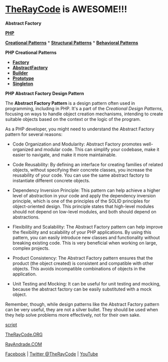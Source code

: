 # [TheRayCode](../../README.md) is AWESOME!!! 

**Abstract Factory**

**[PHP](../README.md)**  

**[Creational Patterns](../README.md)** * **[Structural Patterns](../../Structural/README.md)** * **[Behavioral Patterns](../../Behavioral/README.md)**

**PHP Creational Patterns**

 * **[Factory](../Factory/README.md)**
 * **[AbstractFactory](../AbstractFactory/README.md)**
 * **[Builder](../Builder/README.md)**
 * **[Prototype](../Prototype/README.md)**
 * **[Singleton](../Singleton/README.md)**

**PHP Abstract Factory Design Pattern**

The **Abstract Factory Pattern** is a design pattern often used in programming, including in PHP. It's a part of the *Creational Design Patterns*, focusing on ways to handle object creation mechanisms, intending to create suitable objects based on the context or the logic of the program.

As a PHP developer, you might need to understand the Abstract Factory pattern for several reasons:

- Code Organization and Modularity: Abstract Factory promotes well-organized and modular code. This can simplify your codebase, make it easier to navigate, and make it more maintainable.

- Code Reusability: By defining an interface for creating families of related objects, without specifying their concrete classes, you increase the reusability of your code. You can use the same abstract factory to instantiate different concrete objects.

- Dependency Inversion Principle: This pattern can help achieve a higher level of abstraction in your code and apply the dependency inversion principle, which is one of the principles of the SOLID principles for object-oriented design. This principle states that high-level modules should not depend on low-level modules, and both should depend on abstractions.

- Flexibility and Scalability: The Abstract Factory pattern can help improve the flexibility and scalability of your PHP applications. By using this pattern, you can easily introduce new classes and functionality without breaking existing code. This is very beneficial when working on large, complex projects.

- Product Consistency: The Abstract Factory pattern ensures that the product (the object created) is consistent and compatible with other objects. This avoids incompatible combinations of objects in the application.

- Unit Testing and Mocking: It can be useful for unit testing and mocking, because the abstract factory can be easily substituted with a mock object.

Remember, though, while design patterns like the Abstract Factory pattern can be very useful, they are not a silver bullet. They should be used when they help solve problems more effectively, not for their own sake.

[script](./script/page01.md)

[TheRayCode.ORG](https://www.TheRayCode.org)

[RayAndrade.COM](https://www.RayAndrade.com)


[Facebook](https://www.facebook.com/TheRayCode/) | [Twitter @TheRayCode](https://www.twitter.com/TheRayCode/) | [YouTube](https://www.youtube.com/TheRayCode/)
